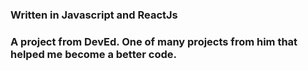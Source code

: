 ### Written in Javascript and ReactJs
### A project from DevEd. One of many projects from him that helped me become a better code. 
